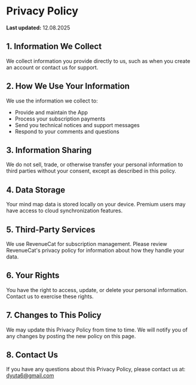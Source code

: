 # Privacy Policy

**Last updated:** 12.08.2025
## 1. Information We Collect

We collect information you provide directly to us, such as when you create an account or contact us for support.

## 2. How We Use Your Information

We use the information we collect to:
- Provide and maintain the App
- Process your subscription payments
- Send you technical notices and support messages
- Respond to your comments and questions

## 3. Information Sharing

We do not sell, trade, or otherwise transfer your personal information to third parties without your consent, except as described in this policy.

## 4. Data Storage

Your mind map data is stored locally on your device. Premium users may have access to cloud synchronization features.

## 5. Third-Party Services

We use RevenueCat for subscription management. Please review RevenueCat's privacy policy for information about how they handle your data.

## 6. Your Rights

You have the right to access, update, or delete your personal information. Contact us to exercise these rights.

## 7. Changes to This Policy

We may update this Privacy Policy from time to time. We will notify you of any changes by posting the new policy on this page.

## 8. Contact Us

If you have any questions about this Privacy Policy, please contact us at: dyuta6@gmail.com
